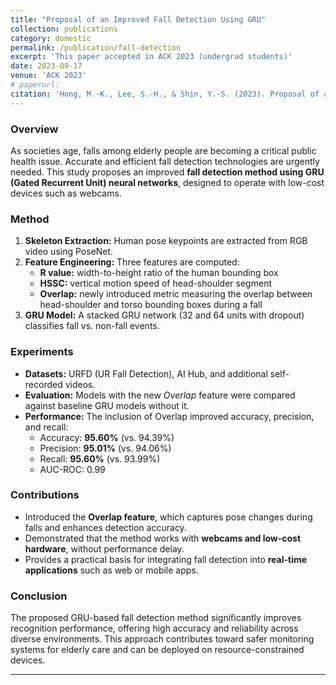 ```yaml
---
title: "Proposal of an Improved Fall Detection Using GRU"
collection: publications
category: domestic
permalink: /publication/fall-detection
excerpt: 'This paper accepted in ACK 2023 (undergrad students)'
date: 2023-09-17
venue: 'ACK 2023'
# paperurl: 
citation: 'Hong, M.-K., Lee, S.-H., & Shin, Y.-S. (2023). Proposal of an Improved Fall Detection Using GRU. Annual Conference of KIPS, 287–288. https://doi.org/10.3745/PKIPS.Y2023M11A.287.'
---
```


### Overview
As societies age, falls among elderly people are becoming a critical public health issue. Accurate and efficient fall detection technologies are urgently needed. This study proposes an improved **fall detection method using GRU (Gated Recurrent Unit) neural networks**, designed to operate with low-cost devices such as webcams.

### Method
1. **Skeleton Extraction:** Human pose keypoints are extracted from RGB video using PoseNet.  
2. **Feature Engineering:** Three features are computed:
   - **R value:** width-to-height ratio of the human bounding box  
   - **HSSC:** vertical motion speed of head-shoulder segment  
   - **Overlap:** newly introduced metric measuring the overlap between head-shoulder and torso bounding boxes during a fall  
3. **GRU Model:** A stacked GRU network (32 and 64 units with dropout) classifies fall vs. non-fall events.  

### Experiments
- **Datasets:** URFD (UR Fall Detection), AI Hub, and additional self-recorded videos.  
- **Evaluation:** Models with the new *Overlap* feature were compared against baseline GRU models without it.  
- **Performance:** The inclusion of Overlap improved accuracy, precision, and recall:
  - Accuracy: **95.60%** (vs. 94.39%)  
  - Precision: **95.01%** (vs. 94.06%)  
  - Recall: **95.60%** (vs. 93.99%)  
  - AUC-ROC: 0.99  

### Contributions
- Introduced the **Overlap feature**, which captures pose changes during falls and enhances detection accuracy.  
- Demonstrated that the method works with **webcams and low-cost hardware**, without performance delay.  
- Provides a practical basis for integrating fall detection into **real-time applications** such as web or mobile apps.  

### Conclusion
The proposed GRU-based fall detection method significantly improves recognition performance, offering high accuracy and reliability across diverse environments. This approach contributes toward safer monitoring systems for elderly care and can be deployed on resource-constrained devices.  

---